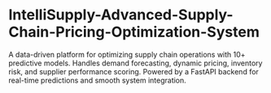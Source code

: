 # IntelliSupply-Advanced-Supply-Chain-Pricing-Optimization-System
A data-driven platform for optimizing supply chain operations with 10+ predictive models. Handles demand forecasting, dynamic pricing, inventory risk, and supplier performance scoring. Powered by a FastAPI backend for real-time predictions and smooth system integration.
